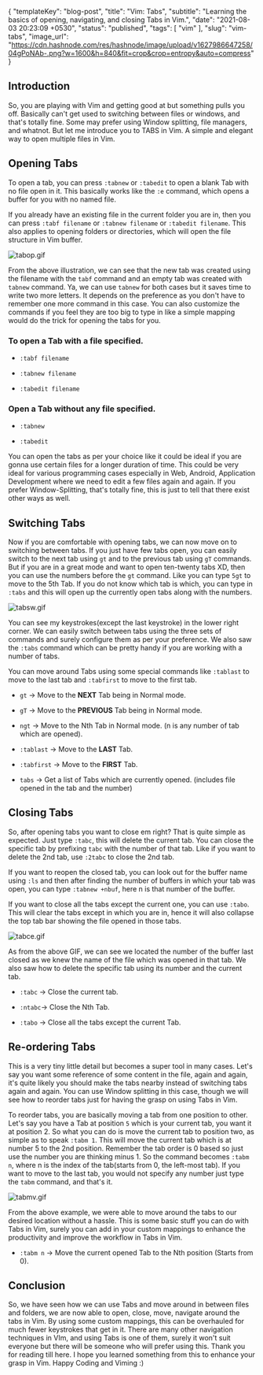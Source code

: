 {
  "templateKey": "blog-post",
  "title": "Vim: Tabs",
  "subtitle": "Learning the basics of opening, navigating, and closing Tabs in Vim.",
  "date": "2021-08-03 20:23:09 +0530",
  "status": "published",
  "tags": [
    "vim"
  ],
  "slug": "vim-tabs",
  "image_url": "https://cdn.hashnode.com/res/hashnode/image/upload/v1627986647258/04gPoNAb-.png?w=1600&h=840&fit=crop&crop=entropy&auto=compress"
}

## Introduction

So, you are playing with Vim and getting good at but something pulls you off. Basically can't get used to switching between files or windows, and that's totally fine. Some may prefer using Window splitting, file managers, and whatnot. But let me introduce you to TABS in Vim. A simple and elegant way to open multiple files in Vim. 

## Opening Tabs

To open a tab, you can press `:tabnew`  or  `:tabedit` to open a blank Tab with no file open in it. This basically works like the `:e` command, which opens a buffer for you with no named file.

 If you already have an existing file in the current folder you are in, then you can press `:tabf filename` or `:tabnew filename` or `:tabedit filename`. This also applies to opening folders or directories, which will open the file structure in Vim buffer. 

![tabop.gif](https://cdn.hashnode.com/res/hashnode/image/upload/v1627994196949/A-ZMWZefa.gif)

From the above illustration, we can see that the new tab was created using the filename with the `tabf` command and an empty tab was created with `tabnew` command. Ya, we can use `tabnew` for both cases but it saves time to write two more letters. It depends on the preference as you don't have to remember one more command in this case. You can also customize the commands if you feel they are too big to type in like a simple mapping would do the trick for opening the tabs for you.

### To open a Tab with a file specified.

- `:tabf filename` 

- `:tabnew filename` 

- `:tabedit filename`   

### Open a Tab without any file specified.

- `:tabnew` 

- `:tabedit`


You can open the tabs as per your choice like it could be ideal if you are gonna use certain files for a longer duration of time. This could be very ideal for various programming cases especially in Web, Android, Application Development where we need to edit a few files again and again. If you prefer Window-Splitting, that's totally fine, this is just to tell that there exist other ways as well.

## Switching Tabs

Now if you are comfortable with opening tabs, we can now move on to switching between tabs. If you just have few tabs open, you can easily switch to the next tab using `gt` and to the previous tab using `gT` commands. But if you are in a great mode and want to open ten-twenty tabs XD, then you can use the numbers before the `gt` command. Like you can type `5gt` to move to the 5th Tab. If you do not know which tab is which, you can type in `:tabs` and this will open up the currently open tabs along with the numbers.


![tabsw.gif](https://cdn.hashnode.com/res/hashnode/image/upload/v1627996436129/vApSyRD6o.gif)
 
You can see my keystrokes(except the last keystroke) in the lower right corner. We can easily switch between tabs using the three sets of commands and surely configure them as per your preference. We also saw the `:tabs` command which can be pretty handy if you are working with a number of tabs.

You can move around Tabs using some special commands like `:tablast` to move to the last tab and `:tabfirst` to move to the first tab. 

- `gt`  -> Move to the **NEXT** Tab being in Normal mode.

- `gT` -> Move to the **PREVIOUS** Tab being in Normal mode.

- `ngt`  -> Move to the Nth Tab in Normal mode. (n is any number of tab which are opened).

- `:tablast` -> Move to the **LAST** Tab.

- `:tabfirst` -> Move to the **FIRST** Tab.

- `tabs`  -> Get a list of Tabs which are currently opened. (includes file opened in the tab and the number)


## Closing Tabs

So, after opening tabs you want to close em right? That is quite simple as expected. Just type `:tabc`, this will delete the current tab. You can close the specific tab by prefixing `tabc` with the number of that tab. Like if you want to delete the 2nd tab, use `:2tabc` to close the 2nd tab. 

 If you want to reopen the closed tab, you can look out for the buffer name using `:ls` and then after finding the number of buffers in which your tab was open, you can type `:tabnew +nbuf`, here n is that number of the buffer. 

If you want to close all the tabs except the current one, you can use `:tabo`. This will clear the tabs except in which you are in, hence it will also collapse the top tab bar showing the file opened in those tabs.

![tabce.gif](https://cdn.hashnode.com/res/hashnode/image/upload/v1627997764101/HhUmFFQLZ.gif)

As from the above GIF, we can see we located the number of the buffer last closed as we knew the name of the file which was opened in that tab. We also saw how to delete the specific tab using its number and the current tab.

- `:tabc` -> Close the current tab.

- `:ntabc`-> Close the Nth Tab.

- `:tabo`  -> Close all the tabs except the current Tab.
 
## Re-ordering Tabs

This is a very tiny little detail but becomes a super tool in many cases. Let's say you want some reference of some content in the file, again and again, it's quite likely you should make the tabs nearby instead of switching tabs again and again. You can use Window splitting in this case, though we will see how to reorder tabs just for having the grasp on using Tabs in Vim.

To reorder tabs, you are basically moving a tab from one position to other. Let's say you have a Tab at position `5` which is your current tab, you want it at position 2. So what you can do is move the current tab to position two, as simple as to speak `:tabm 1`. This will move the current tab which is at number 5 to the 2nd position. Remember the tab order is 0 based so just use the number you are thinking minus 1. So the command becomes `:tabm n`, where n is the index of the tab(starts from 0, the left-most tab). If you want to move to the last tab, you would not specify any number just type the `tabm` command, and that's it.

![tabmv.gif](https://cdn.hashnode.com/res/hashnode/image/upload/v1628001405055/m0XQAfdQJ.gif)
 
From the above example, we were able to move around the tabs to our desired location without a hassle. This is some basic stuff you can do with Tabs in Vim, surely you can add in your custom mappings to enhance the productivity and improve the workflow in Tabs in Vim.

- `:tabm n` -> Move the current opened Tab to the Nth position (Starts from 0).

## Conclusion

So, we have seen how we can use Tabs and move around in between files and folders, we are now able to open, close, move, navigate around the tabs in Vim. By using some custom mappings, this can be overhauled for much fewer keystrokes that get in it. There are many other navigation techniques in VIm, and using Tabs is one of them, surely it won't suit everyone but there will be someone who will prefer using this. Thank you for reading till here. I hope you learned something from this to enhance your grasp in Vim. Happy Coding and Viming :)

